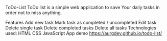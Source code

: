 ToDo-List
ToDo list is a simple web application to save Your daily tasks in order not to miss anything.

Features
Add new task
Mark task as completed / uncompleted
Edit task
Delete single task
Delete completed tasks
Delete all tasks
Technologies used:
HTML
CSS
JavaScript
App demo
https://aurgdev.github.io/todo-list/
